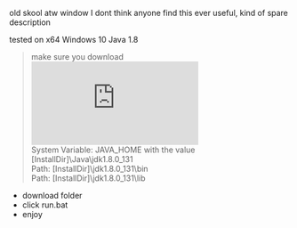 old skool atw window
I dont think anyone find this ever useful, kind of spare description

tested on x64 Windows 10 Java 1.8
> make sure you download ![java SDK](http://www.oracle.com/technetwork/java/javase/downloads/jdk8-downloads-2133151.html)   
> System Variable: JAVA_HOME with the value [InstallDir]\Java\jdk1.8.0_131  
> Path: [InstallDir]\jdk1.8.0_131\bin  
> Path: [InstallDir]\jdk1.8.0_131\lib  
>   
+ download folder 
+ click run.bat
+ enjoy

